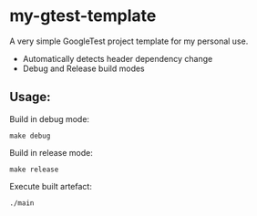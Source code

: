 # my-gtest-template
A very simple GoogleTest project template for my personal use.

* Automatically detects header dependency change
* Debug and Release build modes

Usage:
------
Build in debug mode:
```
make debug
```

Build in release mode:
```
make release
```

Execute built artefact:
```
./main
```

